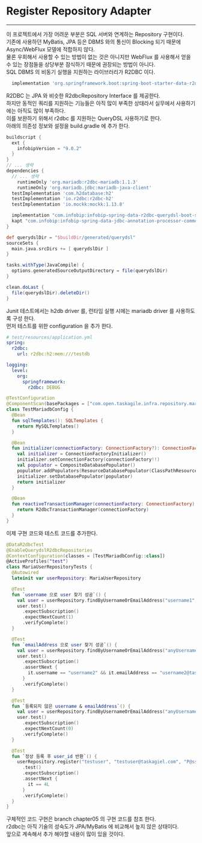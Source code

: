 # Register Repository Adapter
---
이 프로젝트에서 가장 어려운 부분은 SQL 서버와 연계하는 Repository 구현이다.  
기존에 사용하던 MyBatis, JPA 등은 DBMS 와의 통신이 Blocking 되기 때문에 Async/WebFlux 모델에 적합하지 않다.  
물론 우회해서 사용할 수 있는 방법이 없는 것은 아니지만 WebFlux 를 사용해서 얻을 수 있는 장점들을 상당부분 잠식하기 때문에 권장되는 방법이 아니다.   
SQL DBMS 의 비동기 실행을 지원하는 라이브러리가 R2DBC 이다.   
```gradle
  implementation 'org.springframework.boot:spring-boot-starter-data-r2dbc'
```
R2DBC 는 JPA 와 비슷한 R2dbcRepository Interface 를 제공한다.   
하지만 동적인 쿼리를 지원하는 기능들은 아직 많이 부족한 상태라서 실무에서 사용하기에는 아직도 많이 부족하다.   
이를 보완하기 위해서 r2dbc 를 지원하는 QueryDSL 사용하기로 한다.   
아래의 의존성 정보와 설정을 build.gradle 에 추가 한다.
```gradle
buildscript {
  ext {
    infobipVersion = "9.0.2"
  }
}
// ... 생략
dependencies {
  // ... 생략
	runtimeOnly 'org.mariadb:r2dbc-mariadb:1.1.3'
	runtimeOnly 'org.mariadb.jdbc:mariadb-java-client'
  testImplementation 'com.h2database:h2'
  testImplementation 'io.r2dbc:r2dbc-h2'
  testImplementation 'io.mockk:mockk:1.13.8'

  implementation "com.infobip:infobip-spring-data-r2dbc-querydsl-boot-starter:${infobipVersion}"
  kapt "com.infobip:infobip-spring-data-jdbc-annotation-processor-common:${infobipVersion}"
}

def querydslDir = "$buildDir/generated/querydsl"
sourceSets {
  main.java.srcDirs += [ querydslDir ]
}

tasks.withType(JavaCompile) {
  options.generatedSourceOutputDirectory = file(querydslDir)
}

clean.doLast {
  file(querydslDir).deleteDir()
}
```
Junit 테스트에서는 h2db driver 를, 런타임 실행 시에는 mariadb driver 를 사용하도록 구성 한다.   
먼저 테스트를 위한 configuration 을 추가 한다.
```yaml
# test/resources/application.yml
spring:
  r2dbc:
    url: r2dbc:h2:mem:///testdb

logging:
  level:
    org:
      springframework:
        r2dbc: DEBUG
```
```kotlin
@TestConfiguration
@ComponentScan(basePackages = ["com.open.taskagile.infra.repository.mariadb"])
class TestMariadbConfig {
  @Bean
  fun sqlTemplates(): SQLTemplates {
    return MySQLTemplates()
  }

  @Bean
  fun initializer(connectionFactory: ConnectionFactory?): ConnectionFactoryInitializer {
    val initializer = ConnectionFactoryInitializer()
    initializer.setConnectionFactory(connectionFactory!!)
    val populator = CompositeDatabasePopulator()
    populator.addPopulators(ResourceDatabasePopulator(ClassPathResource("user/initRepository.sql")))
    initializer.setDatabasePopulator(populator)
    return initializer
  }

  @Bean
  fun reactiveTransactionManager(connectionFactory: ConnectionFactory): ReactiveTransactionManager {
    return R2dbcTransactionManager(connectionFactory)
  }
}
```
이제 구현 코드와 테스트 코드를 추가한다.   
```kotlin
@DataR2dbcTest
@EnableQuerydslR2dbcRepositories
@ContextConfiguration(classes = [TestMariadbConfig::class])
@ActiveProfiles("test")
class MariaUserRepositoryTests {
  @Autowired
  lateinit var userRepository: MariaUserRepository

  @Test
  fun `username 으로 user 찾기 성공`() {
    val user = userRepository.findByUsernameOrEmailAddress("username1", "any-email-address")
    user.test()
      .expectSubscription()
      .expectNextCount(1)
      .verifyComplete()
  }

  @Test
  fun `emailAddress 으로 user 찾기 성공`() {
    val user = userRepository.findByUsernameOrEmailAddress("anyUsername", "username2@taskagile.com")
    user.test()
      .expectSubscription()
      .assertNext {
        it.username == "username2" && it.emailAddress == "username2@taskagile.com"
      }
      .verifyComplete()
  }

  @Test
  fun `등록되지 않은 username & emailAddress`() {
    val user = userRepository.findByUsernameOrEmailAddress("anyUsername", "ayn-email-address")
    user.test()
      .expectSubscription()
      .expectNextCount(0)
      .verifyComplete()
  }

  @Test
  fun `정상 등록 후 user_id 반환`() {
    userRepository.register("testuser", "testuser@taskagiel.com", "P@ssword123")
      .test()
      .expectSubscription()
      .assertNext {
        it == 4L
      }
      .verifyComplete()
  }
}
```
구체적인 코드 구현은 branch chapter05 의 구현 코드를 참조 한다.   
r2dbc는 아직 기술의 성숙도가 JPA/MyBatis 에 비교해서 높지 않은 상태이다.   
앞으로 계속해서 추가 해야할 내용이 많이 있을 것이다.   
